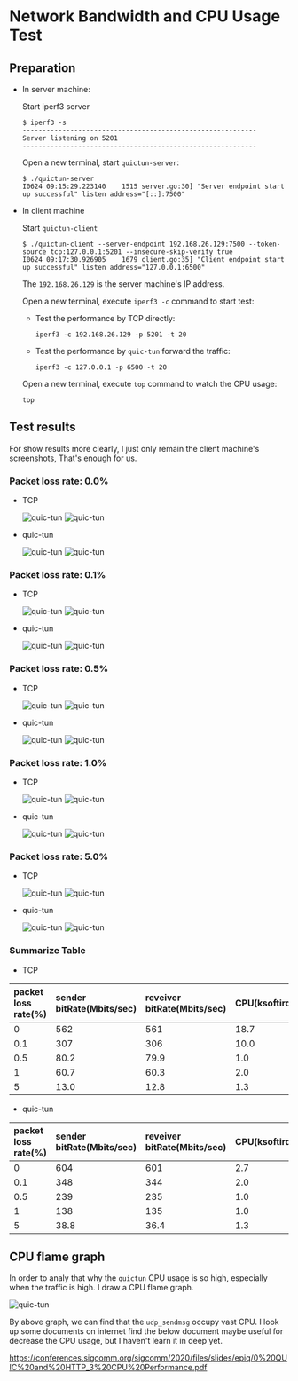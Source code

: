 # Network Bandwidth and CPU Usage Test

## Preparation

* In server machine:

  Start iperf3 server

  ```console
  $ iperf3 -s
  -----------------------------------------------------------
  Server listening on 5201
  -----------------------------------------------------------
  ```

  Open a new terminal, start `quictun-server`:

  ```console
  $ ./quictun-server
  I0624 09:15:29.223140    1515 server.go:30] "Server endpoint start up successful" listen address="[::]:7500"
  ```

* In client machine

  Start `quictun-client`

  ```console
  $ ./quictun-client --server-endpoint 192.168.26.129:7500 --token-source tcp:127.0.0.1:5201 --insecure-skip-verify true
  I0624 09:17:30.926905    1679 client.go:35] "Client endpoint start up successful" listen address="127.0.0.1:6500"
  ```

  The `192.168.26.129` is the server machine's IP address.

  Open a new terminal, execute `iperf3 -c` command to start test:

  * Test the performance by TCP directly:

    ```console
    iperf3 -c 192.168.26.129 -p 5201 -t 20
    ```

  * Test the performance by `quic-tun` forward the traffic:

    ```console
    iperf3 -c 127.0.0.1 -p 6500 -t 20
    ```

  Open a new terminal, execute `top` command to watch the CPU usage:

  ```console
  top
  ```

## Test results

For show results more clearly, I just only remain the client machine's screenshots,
That's enough for us.

### Packet loss rate: 0.0%

* TCP

  <img src="images/bandwidth-direct-0.0.png" alt="quic-tun"/>
  <img src="images/cpu-direct-0.0.png" alt="quic-tun"/>

* quic-tun

  <img src="images/bandwidth-proxy-0.0.png" alt="quic-tun"/>
  <img src="images/cpu-proxy-0.0.png" alt="quic-tun"/>

### Packet loss rate: 0.1%

* TCP

  <img src="images/bandwidth-direct-0.1.png" alt="quic-tun"/>
  <img src="images/cpu-direct-0.1.png" alt="quic-tun"/>

* quic-tun

  <img src="images/bandwidth-proxy-0.1.png" alt="quic-tun"/>
  <img src="images/cpu-proxy-0.1.png" alt="quic-tun"/>

### Packet loss rate: 0.5%

* TCP

  <img src="images/bandwidth-direct-0.5.png" alt="quic-tun"/>
  <img src="images/cpu-direct-0.5.png" alt="quic-tun"/>

* quic-tun

  <img src="images/bandwidth-proxy-0.5.png" alt="quic-tun"/>
  <img src="images/cpu-proxy-0.5.png" alt="quic-tun"/>

### Packet loss rate: 1.0%

* TCP

  <img src="images/bandwidth-direct-1.0.png" alt="quic-tun"/>
  <img src="images/cpu-direct-1.0.png" alt="quic-tun"/>

* quic-tun

  <img src="images/bandwidth-proxy-1.0.png" alt="quic-tun"/>
  <img src="images/cpu-proxy-1.0.png" alt="quic-tun"/>

### Packet loss rate: 5.0%

* TCP

  <img src="images/bandwidth-direct-5.0.png" alt="quic-tun"/>
  <img src="images/cpu-direct-5.0.png" alt="quic-tun"/>

* quic-tun

  <img src="images/bandwidth-proxy-5.0.png" alt="quic-tun"/>
  <img src="images/cpu-proxy-5.0.png" alt="quic-tun"/>

### Summarize Table

* TCP

|packet loss rate(%)|sender bitRate(Mbits/sec)|reveiver bitRate(Mbits/sec)|CPU(ksoftirqd)|
|:------------------|:-----|:-----|:-----|
| 0  |  562 | 561 |  18.7 |
| 0.1 | 307 | 306 | 10.0 |
| 0.5 | 80.2 | 79.9 | 1.0 |
| 1 |60.7 | 60.3 | 2.0 |
| 5 |13.0 | 12.8 | 1.3 |

* quic-tun

|packet loss rate(%)|sender bitRate(Mbits/sec)|reveiver bitRate(Mbits/sec)|CPU(ksoftirqd)|CPU(quictun-client)|
|:------------------|:-----|:-----|:-----|:-----|
| 0 | 604 | 601 | 2.7 | 75.1 |
| 0.1 | 348 | 344 | 2.0  | 66.3 |
| 0.5 | 239 | 235 | 1.0 | 49.8 |
| 1 | 138 | 135 | 1.0 | 35.7 |
| 5 | 38.8 | 36.4 | 1.3 | 22.9 |

## CPU flame graph

In order to analy that why the `quictun` CPU usage is so high, especially when the traffic is high. I draw a CPU flame graph.

<img src="images/cpu-flame.png" alt="quic-tun"/>

By above graph, we can find that the `udp_sendmsg` occupy vast CPU. I look up some documents on
internet find the below document maybe useful for decrease the CPU usage, but I haven't learn it
in deep yet.

https://conferences.sigcomm.org/sigcomm/2020/files/slides/epiq/0%20QUIC%20and%20HTTP_3%20CPU%20Performance.pdf
